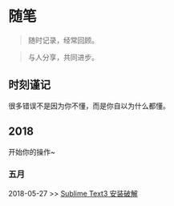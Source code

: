 # 随笔

> 随时记录，经常回顾。

> 与人分享，共同进步。


## 时刻谨记

很多错误不是因为你不懂，而是你自以为什么都懂。

## 2018

开始你的操作~

### 五月

2018-05-27 >> [Sublime Text3 安装破解](https://github.com/Jszy/notes/issues/1)
